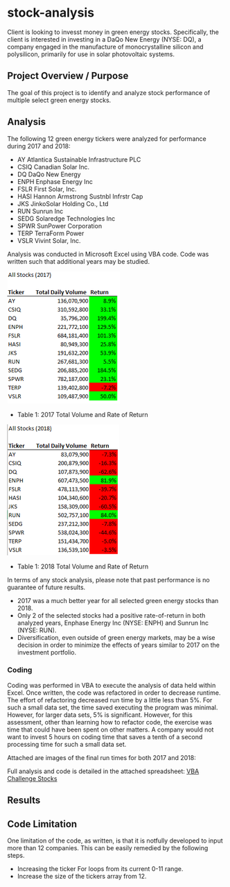# stock-analysis
Client is looking to invesst money in green energy stocks.  Specifically, the client is interested in investing in a DaQo New Energy (NYSE: DQ), a company engaged in the manufacture of monocrystalline silicon and polysilicon, primarily for use in solar photovoltaic systems.  

## Project Overview / Purpose
The goal of this project is to identify and analyze stock performance of multiple select green energy stocks.    

## Analysis
The following 12 green energy tickers were analyzed for performance during 2017 and 2018:  

- AY      Atlantica Sustainable Infrastructure PLC
- CSIQ    Canadian Solar Inc.
- DQ      DaQo New Energy
- ENPH    Enphase Energy Inc
- FSLR    First Solar, Inc. 
- HASI    Hannon Armstrong Sustnbl Infrstr Cap 
- JKS     JinkoSolar Holding Co., Ltd
- RUN     Sunrun Inc
- SEDG    Solaredge Technologies Inc 
- SPWR    SunPower Corporation
- TERP    TerraForm Power
- VSLR    Vivint Solar, Inc. 

Analysis was conducted in Microsoft Excel using VBA code.  Code was written such that additional years may be studied.  

![2017_Results_Table.PNG](https://github.com/MikeHankinson/stock-analysis/blob/main/Resources/2017_Results_Table.PNG)
- Table 1: 2017 Total Volume and Rate of Return



![2018_Results_Table.PNG](https://github.com/MikeHankinson/stock-analysis/blob/main/Resources/2018_Results_Table.PNG)
- Table 1: 2018 Total Volume and Rate of Return


In terms of any stock analysis, please note that past performance is no guarantee of future results. 
- 2017 was a much better year for all selected green energy stocks than 2018.  
- Only 2 of the selected stocks had a positive rate-of-return in both analyzed years, Enphase Energy Inc (NYSE: ENPH) and Sunrun Inc (NYSE: RUN). 
- Diversification, even outside of green energy markets, may be a wise decision in order to minimize the effects of years similar to 2017 on the investment portfolio.  

### Coding
Coding was performed in VBA to execute the analysis of data held within Excel.  Once written, the code was refactored in order to decrease runtime.  The effort of refactoring decreased run time by a little less than 5%.  For such a small data set, the time saved executing the program was minimal.  However, for larger data sets, 5% is significant.  However, for this assessment, other than learning how to refactor code, the exercise was time that could have been spent on other matters.  A company would not want to invest 5 hours on coding time that saves a tenth of a second processing time for such a small data set.    

Attached are images of the final run times for both 2017 and 2018:



Full analysis and code is detailed in the attached spreadsheet: [VBA Challenge Stocks](https://github.com/MikeHankinson/stock-analysis/blob/main/VBA_Challange.xlsm)




  





## Results



## Code Limitation
One limitation of the code, as written, is that it is notfully developed to input more than 12 companies.  This can be easily remedied by the following steps.  

- Increasing the ticker For loops from its current 0-11 range. 
- Increase the size of the tickers array from 12. 


